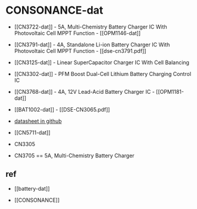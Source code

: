 
# CONSONANCE-dat

- [[CN3722-dat]] - 5A, Multi-Chemistry Battery Charger IC With Photovoltaic Cell MPPT Function - [[OPM1146-dat]]

- [[CN3791-dat]] - 4A, Standalone Li-ion Battery Charger IC With Photovoltaic Cell MPPT Function - [[dse-cn3791.pdf]]

- [[CN3125-dat]] - Linear SuperCapacitor Charger IC With Cell Balancing

- [[CN3302-dat]] - PFM Boost Dual-Cell Lithium Battery Charging Control IC

- [[CN3768-dat]] - 4A, 12V Lead-Acid Battery Charger IC - [[OPM1181-dat]]

- [[BAT1002-dat]] - [[DSE-CN3065.pdf]]

- [datasheet in github](https://github.com/Edragon/Datasheet/tree/master/consonance)  

- [[CN5711-dat]]

- CN3305 
- CN3705 == 5A, Multi-Chemistry Battery Charger



## ref 

- [[battery-dat]]

- [[CONSONANCE]]